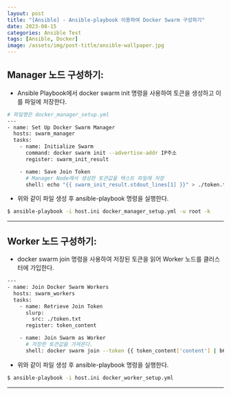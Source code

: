 ```yaml
---
layout: post
title: "[Ansible] - Ansible-playbook 이용하여 Docker Swarm 구성하기"
date: 2023-08-15
categories: Ansible Test
tags: [Ansible, Docker]
image: /assets/img/post-title/ansible-wallpaper.jpg
---
```


## Manager 노드 구성하기:
- Ansible Playbook에서 docker swarm init 명령을 사용하여 토큰을 생성하고 이를 파일에 저장한다.

```bash
# 파일명은 docker_manager_setup.yml
---
- name: Set Up Docker Swarm Manager
  hosts: swarm_manager
  tasks:
    - name: Initialize Swarm
      command: docker swarm init --advertise-addr IP주소
      register: swarm_init_result

    - name: Save Join Token
      # Manager Node에서 생성한 토큰값을 텍스트 파일에 저장
      shell: echo "{{ swarm_init_result.stdout_lines[1] }}" > ./token.txt
```

- 위와 같이 파일 생성 후 ansible-playbook 명령을 실행한다.
```bash
$ ansible-playbook -i host.ini docker_manager_setup.yml -u root -k
```

* * *

## Worker 노드 구성하기:
- docker swarm join 명령을 사용하여 저장된 토큰을 읽어 Worker 노드를 클러스터에 가입한다.

```bash
---
- name: Join Docker Swarm Workers
  hosts: swarm_workers
  tasks:
    - name: Retrieve Join Token
      slurp:
        src: ./token.txt
      register: token_content

    - name: Join Swarm as Worker
      # 저장한 토큰값을 가져온다.
      shell: docker swarm join --token {{ token_content['content'] | b64decode }} ManagerIP주소:2377
```

- 위와 같이 파일 생성 후 ansible-playbook 명령을 실행한다.
```bash
$ ansible-playbook -i host.ini docker_worker_setup.yml
```

* * *